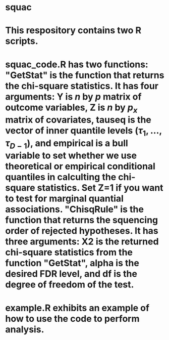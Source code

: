 # squac

# This respository contains two R scripts.

# squac_code.R has two functions: "GetStat" is the function that returns the chi-square statistics. It has four arguments: Y is $n$ by $p$ matrix of outcome variables, Z is $n$ by $p_x$ matrix of covariates, tauseq is the vector of inner quantile levels $(\tau_1,\ldots,\tau_{D-1})$, and empirical is a bull variable to set whether we use theoretical or empirical conditional quantiles in calculting the chi-square statistics. Set Z=1 if you want to test for marginal quantial associations. "ChisqRule" is the function that returns the squencing order of rejected hypotheses. It has three arguments: X2 is the returned chi-square statistics from the function "GetStat", alpha is the desired FDR level, and df is the degree of freedom of the test.

# example.R exhibits an example of how to use the code to perform analysis.





